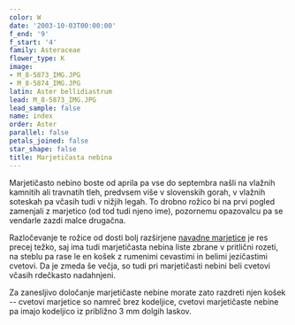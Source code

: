 ```yaml
---
color: W
date: '2003-10-03T00:00:00'
f_end: '9'
f_start: '4'
family: Asteraceae
flower_type: K
image:
- M_8-5873_IMG.JPG
- M_8-5874_IMG.JPG
latin: Aster bellidiastrum
lead: M_8-5873_IMG.JPG
lead_sample: false
name: index
order: Aster
parallel: false
petals_joined: false
star_shape: false
title: Marjetičasta nebina
---
```

Marjetičasto nebino boste od aprila pa vse do septembra našli na vlažnih kamnitih ali travnatih tleh, predvsem više v slovenskih gorah, v vlažnih soteskah pa včasih tudi v nižjih legah. To drobno rožico bi na prvi pogled zamenjali z marjetico (od tod tudi njeno ime), pozornemu opazovalcu pa se vendarle zazdi malce drugačna.

Razločevanje te rožice od dosti bolj razširjene [navadne marjetice](../BellisPerennis(NavadnaMarjetica)/si_BellisPerennis(NavadnaMarjetica).asp) je res precej težko, saj ima tudi marjetičasta nebina liste zbrane v pritlični rozeti, na steblu pa rase le en košek z rumenimi cevastimi in belimi jezičastimi cvetovi. Da je zmeda še večja, so tudi pri marjetičasti nebini beli cvetovi včasih rdečkasto nadahnjeni.

Za zanesljivo določanje marjetičaste nebine morate zato razdreti njen košek -- cvetovi marjetice so namreč brez kodeljice, cvetovi marjetičaste nebine pa imajo kodeljico iz približno 3 mm dolgih laskov.
